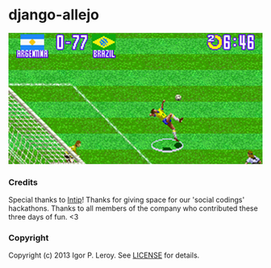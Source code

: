 django-allejo
=============

<p align="center">
  <img src="/allejo.png" alt="django-allejo" rel="django-allejo">
</p>


### Credits

Special thanks to [Intip](https://www.github.com/intip)! Thanks for giving space for our 'social codings' hackathons.
Thanks to all members of the company who contributed these three days of fun. <3

### Copyright

Copyright (c) 2013 Igor P. Leroy. See [LICENSE](/LICENSE) for details.
